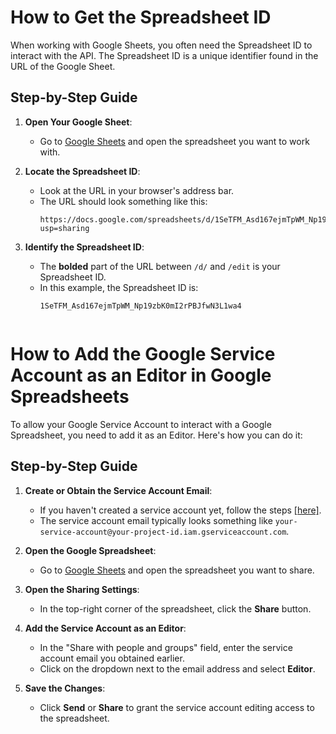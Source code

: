 # How to Get the Spreadsheet ID
When working with Google Sheets, you often need the Spreadsheet ID to interact with the API. The Spreadsheet ID is a unique identifier found in the URL of the Google Sheet.

## Step-by-Step Guide

1. **Open Your Google Sheet**:
   - Go to [Google Sheets](https://docs.google.com/spreadsheets/) and open the spreadsheet you want to work with.

2. **Locate the Spreadsheet ID**:
   - Look at the URL in your browser's address bar.
   - The URL should look something like this:
     ```
     https://docs.google.com/spreadsheets/d/1SeTFM_Asd167ejmTpWM_Np19zbK0mI2rPBJfwN3L1wa4/edit?usp=sharing
     ```

3. **Identify the Spreadsheet ID**:
   - The **bolded** part of the URL between `/d/` and `/edit` is your Spreadsheet ID.
   - In this example, the Spreadsheet ID is:
     ```
     1SeTFM_Asd167ejmTpWM_Np19zbK0mI2rPBJfwN3L1wa4


# How to Add the Google Service Account as an Editor in Google Spreadsheets

To allow your Google Service Account to interact with a Google Spreadsheet, you need to add it as an Editor. Here's how you can do it:

## Step-by-Step Guide

1. **Create or Obtain the Service Account Email**:
   - If you haven't created a service account yet, follow the steps [[here]](https://github.com/deniganda/ISBtoSheets/blob/main/Guide/Google%20Service%20Account.md).
   - The service account email typically looks something like `your-service-account@your-project-id.iam.gserviceaccount.com`.

2. **Open the Google Spreadsheet**:
   - Go to [Google Sheets](https://docs.google.com/spreadsheets/) and open the spreadsheet you want to share.

3. **Open the Sharing Settings**:
   - In the top-right corner of the spreadsheet, click the **Share** button.

4. **Add the Service Account as an Editor**:
   - In the "Share with people and groups" field, enter the service account email you obtained earlier.
   - Click on the dropdown next to the email address and select **Editor**.

5. **Save the Changes**:
   - Click **Send** or **Share** to grant the service account editing access to the spreadsheet.
